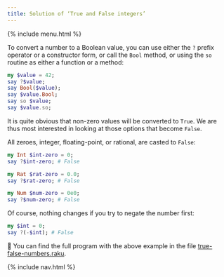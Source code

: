 ```yaml
---
title: Solution of ‘True and False integers’
---
```


{% include menu.html %}

To convert a number to a Boolean value, you can use either the `?` prefix operator or a constructor form, or call the `Bool` method, or using the `so` routine as either a function or a method:

```raku
my $value = 42;
say ?$value;
say Bool($value);
say $value.Bool;
say so $value;
say $value.so;
```

It is quite obvious that non-zero values will be converted to `True`. We are thus most interested in looking at those options that become `False`.

All zeroes, integer, floating-point, or rational, are casted to `False`:

```raku
my Int $int-zero = 0;
say ?$int-zero; # False

my Rat $rat-zero = 0.0;
say ?$rat-zero; # False

my Num $num-zero = 0e0;
say ?$num-zero; # False
```

Of course, nothing changes if you try to negate the number first:

```raku
my $int = 0;
say ?(-$int); # False
```

🦋 You can find the full program with the above example in the file [true-false-numbers.raku](https://github.com/ash/raku-course/blob/master/exercises/coercion/true-false-numbers.raku).

{% include nav.html %}
